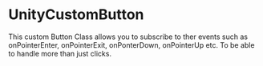 # UnityCustomButton
This custom Button Class allows you to subscribe to ther events such as onPointerEnter, onPointerExit, onPonterDown, onPointerUp etc. To be able to handle more than just clicks.

